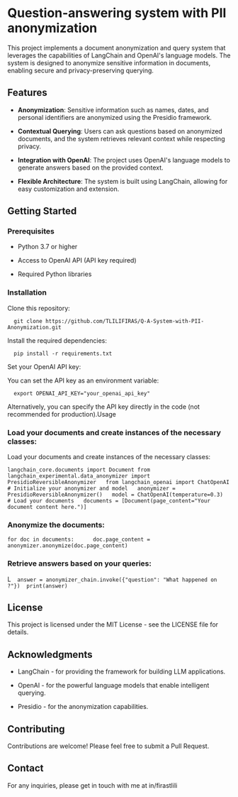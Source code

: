 Question-answering system with PII anonymization
================================================

This project implements a document anonymization and query system that leverages the capabilities of LangChain and OpenAI's language models. The system is designed to anonymize sensitive information in documents, enabling secure and privacy-preserving querying.

Features
--------

*   **Anonymization**: Sensitive information such as names, dates, and personal identifiers are anonymized using the Presidio framework.
    
*   **Contextual Querying**: Users can ask questions based on anonymized documents, and the system retrieves relevant context while respecting privacy.
    
*   **Integration with OpenAI**: The project uses OpenAI's language models to generate answers based on the provided context.
    
*   **Flexible Architecture**: The system is built using LangChain, allowing for easy customization and extension.
    

Getting Started
---------------

### Prerequisites

*   Python 3.7 or higher
    
*   Access to OpenAI API (API key required)
    
*   Required Python libraries
    

### Installation

Clone this repository:

`   git clone https://github.com/TLILIFIRAS/Q-A-System-with-PII-Anonymization.git   `

Install the required dependencies:

`   pip install -r requirements.txt   `

Set your OpenAI API key:

You can set the API key as an environment variable:

`   export OPENAI_API_KEY="your_openai_api_key"   `

Alternatively, you can specify the API key directly in the code (not recommended for production).Usage

### Load your documents and create instances of the necessary classes:

Load your documents and create instances of the necessary classes:

`langchain_core.documents import Document
from langchain_experimental.data_anonymizer import PresidioReversibleAnonymizer  
from langchain_openai import ChatOpenAI  # Initialize your anonymizer and model  
anonymizer = PresidioReversibleAnonymizer()  
model = ChatOpenAI(temperature=0.3)  # Load your documents  
documents = [Document(page_content="Your document content here.")]   `

### Anonymize the documents:

` for doc in documents:      doc.page_content = anonymizer.anonymize(doc.page_content)   `

### Retrieve answers based on your queries:

L`   answer = anonymizer_chain.invoke({"question": "What happened on ?"})  print(answer)   `

License
-------

This project is licensed under the MIT License - see the LICENSE file for details.

Acknowledgments
---------------

*   LangChain - for providing the framework for building LLM applications.
    
*   OpenAI - for the powerful language models that enable intelligent querying.
    
*   Presidio - for the anonymization capabilities.
    

Contributing
------------

Contributions are welcome! Please feel free to submit a Pull Request.

Contact
-------

For any inquiries, please get in touch with me at in/firastlili

